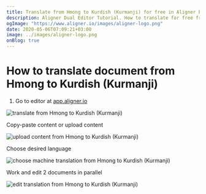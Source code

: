 ```yaml
---
title: Translate from Hmong to Kurdish (Kurmanji) for free in Aligner Editor
description: Aligner Dual Editor Tutorial. How to translate for free from Hmong to Kurdish (Kurmanji). Aligner is multilingual document management platform. 
ogImage: "https://www.aligner.io/images/aligner-logo.png"
date: 2020-05-06T07:09:21+03:00
image: ../images/aligner-logo.png
onBlog: true
---
```


# How to translate document from Hmong to Kurdish (Kurmanji)

1. Go to editor at [app.aligner.io](https://app.aligner.io "Aligner App web page")

![translate from Hmong to Kurdish (Kurmanji)](../aligner-blank-editor.png "translate from Hmong to Kurdish (Kurmanji)")

Copy-paste content or upload content

![upload content from Hmong to Kurdish (Kurmanji)](../aligner-uploaded-document.png "upload content from Hmong to Kurdish (Kurmanji)")

Choose desired language

![choose machine translation from Hmong to Kurdish (Kurmanji)](../aligner-language-dropdown.png "choose machine translation from Hmong to Kurdish (Kurmanji)")

Work and edit 2 documents in parallel

![edit translation from Hmong to Kurdish (Kurmanji)](../aligner-double-sitded-editor.png "edit translation from Hmong to Kurdish (Kurmanji)")

